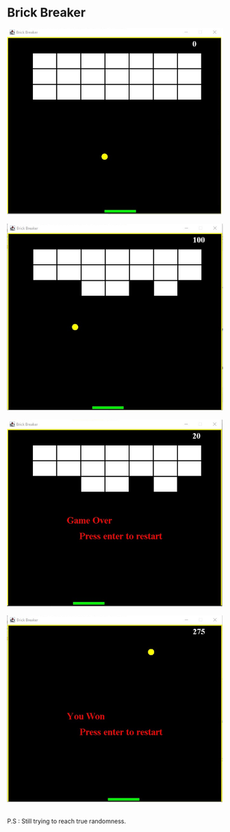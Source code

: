 # Brick Breaker


<img src="https://github.com/Tangent007/Games-in-JAVA/blob/main/BrickBreaker/Visuals/1.png"><br><br>
<img src="https://github.com/Tangent007/Games-in-JAVA/blob/main/BrickBreaker/Visuals/2.png"><br><br>
<img src="https://github.com/Tangent007/Games-in-JAVA/blob/main/BrickBreaker/Visuals/3.png"><br><br>
<img src="https://github.com/Tangent007/Games-in-JAVA/blob/main/BrickBreaker/Visuals/4.png"><br><br>

P.S : Still trying to reach true randomness.
